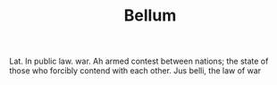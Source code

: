 ---
title: Bellum
permalink: "/definitions/bellum.html"
body: Lat. In public law. war. Ah armed contest between nations; the state of those
  who forcibly contend with each other. Jus belli, the law of war
published_at: '2018-07-07'
layout: post
---